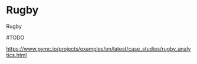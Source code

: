 # Rugby
Rugby

#TODO

https://www.pymc.io/projects/examples/en/latest/case_studies/rugby_analytics.html
